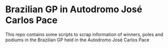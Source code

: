 # Brazilian GP in Autodromo José Carlos Pace

This repo contains some scripts to scrap information of winners, poles and podiums in the Brazilian GP held in the Autodromo José Carlos Pace

